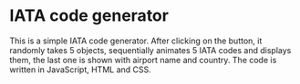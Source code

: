 # IATA code generator

This is a simple IATA code generator. After clicking on the button, it randomly takes 5 objects, sequentially animates 5 IATA codes and displays them, the last one is shown with airport name and country. The code is written in JavaScript, HTML and CSS.